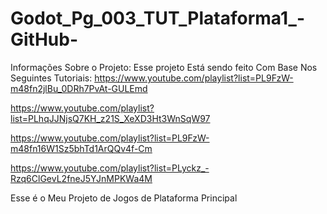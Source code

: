 # Godot_Pg_003_TUT_Plataforma1_-GitHub-

Informações Sobre o Projeto:
Esse projeto Está sendo feito Com Base Nos Seguintes Tutoriais:
  https://www.youtube.com/playlist?list=PL9FzW-m48fn2jlBu_0DRh7PvAt-GULEmd

  https://www.youtube.com/playlist?list=PLhqJJNjsQ7KH_z21S_XeXD3Ht3WnSqW97

  https://www.youtube.com/playlist?list=PL9FzW-m48fn16W1Sz5bhTd1ArQQv4f-Cm

  https://www.youtube.com/playlist?list=PLyckz_-Rzq6ClGevL2fneJ5YJnMPKWa4M
 
 Esse é o Meu Projeto de Jogos de Plataforma Principal
